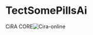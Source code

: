 # TectSomePillsAi
CiRA CORE![Cira-online](https://user-images.githubusercontent.com/57782275/208415714-ac204582-34f1-40d2-a0b2-84e6dc7b485a.png)
